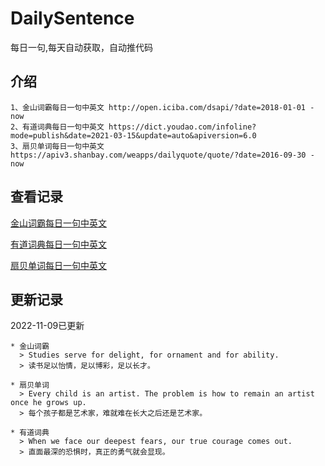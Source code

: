 # DailySentence

每日一句,每天自动获取，自动推代码

## 介绍

```
1、金山词霸每日一句中英文 http://open.iciba.com/dsapi/?date=2018-01-01 - now
2、有道词典每日一句中英文 https://dict.youdao.com/infoline?mode=publish&date=2021-03-15&update=auto&apiversion=6.0
3、扇贝单词每日一句中英文 https://apiv3.shanbay.com/weapps/dailyquote/quote/?date=2016-09-30 - now
```

## 查看记录

[金山词霸每日一句中英文](./data/iciba/)

[有道词典每日一句中英文](./data/youdao/)

[扇贝单词每日一句中英文](./data/shanbay/)

## 更新记录
2022-11-09已更新 
```
* 金山词霸
  > Studies serve for delight, for ornament and for ability.
  > 读书足以怡情，足以博彩，足以长才。

* 扇贝单词
  > Every child is an artist. The problem is how to remain an artist once he grows up.
  > 每个孩子都是艺术家，难就难在长大之后还是艺术家。

* 有道词典
  > When we face our deepest fears, our true courage comes out.
  > 直面最深的恐惧时，真正的勇气就会显现。

```

